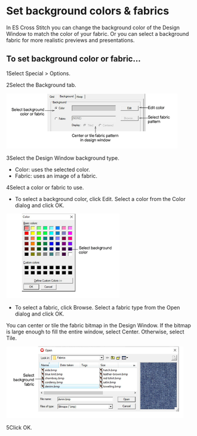 # Set background colors & fabrics

In ES Cross Stitch you can change the background color of the Design Window to match the color of your fabric. Or you can select a background fabric for more realistic previews and presentations.

## To set background color or fabric...

1Select Special > Options.

2Select the Background tab.

![cross-stitch_essentials00024.png](assets/cross-stitch_essentials00024.png)

3Select the Design Window background type.

- Color: uses the selected color.
- Fabric: uses an image of a fabric.

4Select a color or fabric to use.

- To select a background color, click Edit. Select a color from the Color dialog and click OK.

![Color00027.png](assets/Color00027.png)

- To select a fabric, click Browse. Select a fabric type from the Open dialog and click OK.

You can center or tile the fabric bitmap in the Design Window. If the bitmap is large enough to fill the entire window, select Center. Otherwise, select Tile.

![OpenFabric.png](assets/OpenFabric.png)

5Click OK.
